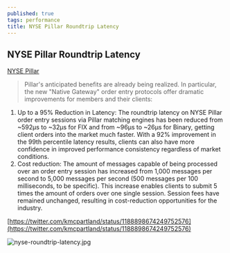 ```yaml
---
published: true
tags: performance
title: NYSE Pillar Roundtrip Latency
---
```

## NYSE Pillar Roundtrip Latency

[NYSE Pillar](https://www.nyse.com/equities-insights#20190919)
> Pillar's anticipated benefits are already being realized. In particular, the new "Native Gateway" order entry protocols offer dramatic improvements for members and their clients:
1. Up to a 95% Reduction in Latency: The roundtrip latency on NYSE Pillar order entry sessions via Pillar matching engines has been reduced from ~592μs to ~32μs for FIX and from ~96μs to ~26μs for Binary, getting client orders into the market much faster. With a 92% improvement in the 99th percentile latency results, clients can also have more confidence in improved performance consistency regardless of market conditions.
2. Cost reduction: The amount of messages capable of being processed over an order entry session has increased from 1,000 messages per second to 5,000 messages per second (500 messages per 100 milliseconds, to be specific). This increase enables clients to submit 5 times the amount of orders over one single session.  Session fees have remained unchanged, resulting in cost-reduction opportunities for the industry.

[https://twitter.com/kmcpartland/status/1188898674249752576](https://twitter.com/kmcpartland/status/1188898674249752576)

![nyse-roundtrip-latency.jpg]({{site.baseurl}}/assets/nyse-roundtrip-latency.jpg)


